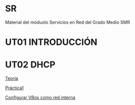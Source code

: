 # SR
Material del móduolo Servicios en Red del Grado Medio SMR

# UT01 INTRODUCCIÓN



# UT02 DHCP


[Teoría](./UT_DHCP_teoría.md)

[Práctica1](UT_DHCP_práctica.md.md)

[Configurar VBox como red interna](./UT_DHCP_configuracion_VBox.md)

